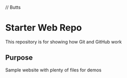 // Butts

# Starter Web Repo

This repository is for showing how Git and GitHub work

## Purpose

Sample website with plenty of files for demos